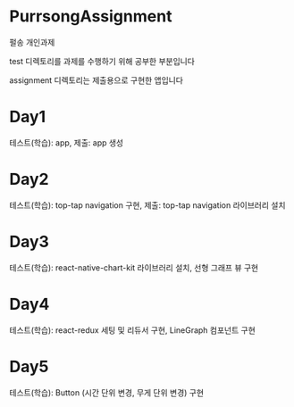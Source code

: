 # PurrsongAssignment
펄송 개인과제

test 디렉토리를 과제를 수행하기 위해 공부한 부분입니다

assignment 디렉토리는 제출용으로 구현한 앱입니다



# Day1
테스트(학습): app, 제출: app 생성

# Day2
테스트(학습): top-tap navigation 구현, 제출: top-tap navigation 라이브러리 설치

# Day3
테스트(학습): react-native-chart-kit 라이브러리 설치, 선형 그래프 뷰 구현

# Day4
테스트(학습): react-redux 세팅 및 리듀서 구현, LineGraph 컴포넌트 구현

# Day5
테스트(학습): Button (시간 단위 변경, 무게 단위 변경) 구현 